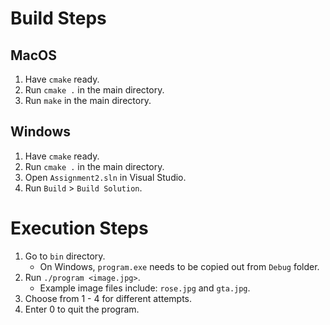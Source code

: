 Build Steps
===========
MacOS
-----
1. Have `cmake` ready.
2. Run `cmake .` in the main directory.
3. Run `make` in the main directory.

Windows
-------
1. Have `cmake` ready.
2. Run `cmake .` in the main directory.
3. Open `Assignment2.sln` in Visual Studio.
4. Run `Build` > `Build Solution`.

Execution Steps
===============
1. Go to `bin` directory.
    - On Windows, `program.exe` needs to be copied out from `Debug` folder.
2. Run `./program <image.jpg>`.
    - Example image files include: `rose.jpg` and `gta.jpg`.
3. Choose from 1 - 4 for different attempts.
4. Enter 0 to quit the program.
